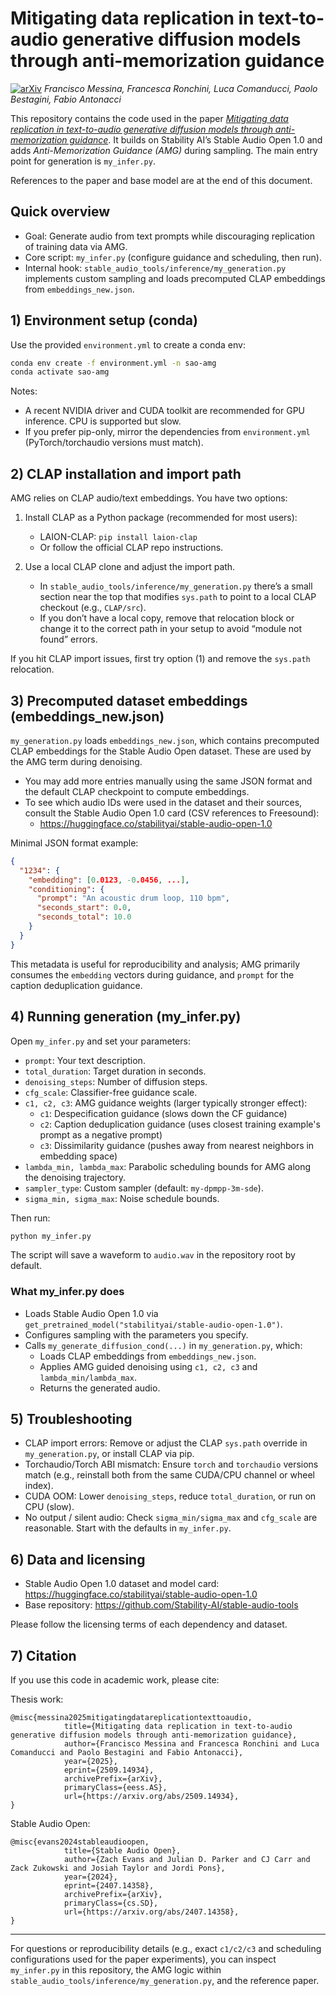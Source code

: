 # Mitigating data replication in text-to-audio generative diffusion models through anti-memorization guidance
[![arXiv](https://img.shields.io/badge/arXiv-Paper-<COLOR>.svg)](https://arxiv.org/abs/2509.14934) *Francisco Messina, Francesca Ronchini, Luca Comanducci, Paolo Bestagini, Fabio Antonacci*

This repository contains the code used in the paper *[Mitigating data replication in text-to-audio generative diffusion models through anti-memorization guidance](https://arxiv.org/abs/2509.14934)*. It builds on Stability AI’s Stable Audio Open 1.0 and adds *Anti-Memorization Guidance (AMG)* during sampling. The main entry point for generation is `my_infer.py`.

References to the paper and base model are at the end of this document.

## Quick overview

- Goal: Generate audio from text prompts while discouraging replication of training data via AMG.
- Core script: `my_infer.py` (configure guidance and scheduling, then run).
- Internal hook: `stable_audio_tools/inference/my_generation.py` implements custom sampling and loads precomputed CLAP embeddings from `embeddings_new.json`.

## 1) Environment setup (conda)

Use the provided `environment.yml` to create a conda env:

```bash
conda env create -f environment.yml -n sao-amg
conda activate sao-amg
```

Notes:
- A recent NVIDIA driver and CUDA toolkit are recommended for GPU inference. CPU is supported but slow.
- If you prefer pip-only, mirror the dependencies from `environment.yml` (PyTorch/torchaudio versions must match).

## 2) CLAP installation and import path

AMG relies on CLAP audio/text embeddings. You have two options:

1) Install CLAP as a Python package (recommended for most users):
	 - LAION-CLAP: `pip install laion-clap`
	 - Or follow the official CLAP repo instructions.

2) Use a local CLAP clone and adjust the import path.
	 - In `stable_audio_tools/inference/my_generation.py` there’s a small section near the top that modifies `sys.path` to point to a local CLAP checkout (e.g., `CLAP/src`).
	 - If you don’t have a local copy, remove that relocation block or change it to the correct path in your setup to avoid “module not found” errors.

If you hit CLAP import issues, first try option (1) and remove the `sys.path` relocation.

## 3) Precomputed dataset embeddings (embeddings_new.json)

`my_generation.py` loads `embeddings_new.json`, which contains precomputed CLAP embeddings for the Stable Audio Open dataset. These are used by the AMG term during denoising.

- You may add more entries manually using the same JSON format and the default CLAP checkpoint to compute embeddings.
- To see which audio IDs were used in the dataset and their sources, consult the Stable Audio Open 1.0 card (CSV references to Freesound):
	- https://huggingface.co/stabilityai/stable-audio-open-1.0

Minimal JSON format example:

```json
{
  "1234": {
    "embedding": [0.0123, -0.0456, ...],
    "conditioning": {
      "prompt": "An acoustic drum loop, 110 bpm",
      "seconds_start": 0.0,
      "seconds_total": 10.0
    }
  }
}
```
This metadata is useful for reproducibility and analysis; AMG primarily consumes the `embedding` vectors during guidance, and `prompt` for the caption deduplication guidance.

## 4) Running generation (my_infer.py)

Open `my_infer.py` and set your parameters:

- `prompt`: Your text description.
- `total_duration`: Target duration in seconds.
- `denoising_steps`: Number of diffusion steps.
- `cfg_scale`: Classifier-free guidance scale.
- `c1, c2, c3`: AMG guidance weights (larger typically stronger effect):
	- `c1`: Despecification guidance (slows down the CF guidance)
	- `c2`: Caption deduplication guidance (uses closest training example's prompt as a negative prompt)
	- `c3`: Dissimilarity guidance (pushes away from nearest neighbors in embedding space)
- `lambda_min, lambda_max`: Parabolic scheduling bounds for AMG along the denoising trajectory.
- `sampler_type`: Custom sampler (default: `my-dpmpp-3m-sde`).
- `sigma_min, sigma_max`: Noise schedule bounds.

Then run:

```bash
python my_infer.py
```

The script will save a waveform to `audio.wav` in the repository root by default.

### What my_infer.py does

- Loads Stable Audio Open 1.0 via `get_pretrained_model("stabilityai/stable-audio-open-1.0")`.
- Configures sampling with the parameters you specify.
- Calls `my_generate_diffusion_cond(...)` in `my_generation.py`, which:
	- Loads CLAP embeddings from `embeddings_new.json`.
	- Applies AMG guided denoising using `c1, c2, c3` and `lambda_min/lambda_max`.
	- Returns the generated audio.

## 5) Troubleshooting

- CLAP import errors: Remove or adjust the CLAP `sys.path` override in `my_generation.py`, or install CLAP via pip.
- Torchaudio/Torch ABI mismatch: Ensure `torch` and `torchaudio` versions match (e.g., reinstall both from the same CUDA/CPU channel or wheel index).
- CUDA OOM: Lower `denoising_steps`, reduce `total_duration`, or run on CPU (slow).
- No output / silent audio: Check `sigma_min/sigma_max` and `cfg_scale` are reasonable. Start with the defaults in `my_infer.py`.

## 6) Data and licensing

- Stable Audio Open 1.0 dataset and model card: https://huggingface.co/stabilityai/stable-audio-open-1.0
- Base repository: https://github.com/Stability-AI/stable-audio-tools

Please follow the licensing terms of each dependency and dataset.

## 7) Citation

If you use this code in academic work, please cite:

Thesis work:

```
@misc{messina2025mitigatingdatareplicationtexttoaudio,
			title={Mitigating data replication in text-to-audio generative diffusion models through anti-memorization guidance}, 
			author={Francisco Messina and Francesca Ronchini and Luca Comanducci and Paolo Bestagini and Fabio Antonacci},
			year={2025},
			eprint={2509.14934},
			archivePrefix={arXiv},
			primaryClass={eess.AS},
			url={https://arxiv.org/abs/2509.14934}, 
}
```

Stable Audio Open:

```
@misc{evans2024stableaudioopen,
			title={Stable Audio Open}, 
			author={Zach Evans and Julian D. Parker and CJ Carr and Zack Zukowski and Josiah Taylor and Jordi Pons},
			year={2024},
			eprint={2407.14358},
			archivePrefix={arXiv},
			primaryClass={cs.SD},
			url={https://arxiv.org/abs/2407.14358}, 
}
```

---

For questions or reproducibility details (e.g., exact `c1/c2/c3` and scheduling configurations used for the paper experiments), you can inspect `my_infer.py` in this repository, the AMG logic within `stable_audio_tools/inference/my_generation.py`, and the reference paper.

